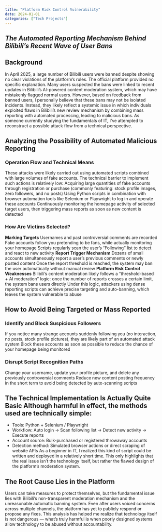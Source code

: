 ```yaml
---
title: "Platform Risk Control Vulnerability"
date: 2024-01-01
categories: ["Tech Projects"]
---
```


## *The Automated Reporting Mechanism Behind Bilibili’s Recent Wave of User Bans*

## Background
In April 2025, a large number of Bilibili users were banned despite showing no clear violations of the platform’s rules. The official platform provided no specific explanation. Many users suspected the bans were linked to recent updates in Bilibili’s AI-powered content moderation system, which may have mistakenly flagged normal users.
However, based on feedback from banned users, I personally believe that these bans may not be isolated incidents. Instead, they likely reflect a systemic issue in which individuals exploited flaws in Bilibili’s new review mechanism by combining mass reporting with automated processing, leading to malicious bans.
As someone currently studying the fundamentals of IT, I’ve attempted to reconstruct a possible attack flow from a technical perspective.

## Analyzing the Possibility of Automated Malicious Reporting
### Operation Flow and Technical Means
These attacks were likely carried out using automated scripts combined with large volumes of fake accounts. The technical barrier to implement such actions is relatively low:
Acquiring large quantities of fake accounts through registration or purchase (commonly featuring: stock profile images, zero followers, and no posts)
Using Python scripts in combination with browser automation tools like Selenium or Playwright to log in and operate these accounts
Continuously monitoring the homepage activity of selected target users, then triggering mass reports as soon as new content is detected
### How Are Victims Selected?
**Marking Targets**
Usernames and past controversial comments are recorded
Fake accounts follow you pretending to be fans, while actually monitoring your homepage
Scripts regularly scan the user’s “Following” list to detect and react to new activity
**Report Trigger Mechanism**
Dozens of small accounts simultaneously report a user’s previous comments or newly posted content
Once the report threshold is reached, the system may ban the user automatically without manual review
**Platform Risk Control Weaknesses**
Bilibili’s content moderation likely follows a “threshold-based + AI moderation” logic: once the number of reports crosses a certain limit, the system bans users directly
Under this logic, attackers using dense reporting scripts can achieve precise targeting and auto-banning, which leaves the system vulnerable to abuse

## How to Avoid Being Targeted or Mass Reported
### Identify and Block Suspicious Followers
If you notice many strange accounts suddenly following you (no interaction, no posts, stock profile pictures), they are likely part of an automated attack system
Block these accounts as soon as possible to reduce the chance of your homepage being monitored
### Disrupt Script Recognition Paths
Change your username, update your profile picture, and delete any previously controversial comments
Reduce new content posting frequency in the short term to avoid being detected by auto-scanning scripts

## The Technical Implementation Is Actually Quite Basic Although harmful in effect, the methods used are technically simple:
- Tools: Python + Selenium / Playwright
- Workflow: Auto login → Scan following list → Detect new activity → Execute reports
- Account source: Bulk-purchased or registered throwaway accounts
- Detection method: Simulated browser actions or direct scraping of website APIs
As a beginner in IT, I realized this kind of script could be written and deployed in a relatively short time. This only highlights that the real issue isn’t the technology itself, but rather the flawed design of the platform’s moderation system.

## The Root Cause Lies in the Platform
Users can take measures to protect themselves, but the fundamental issue lies with Bilibili’s non-transparent moderation mechanism and the unreasonable automatic banning system.
Even after users voiced concerns across multiple channels, the platform has yet to publicly respond or propose any fixes.
This analysis has helped me realize that technology itself is not dangerous — what’s truly harmful is when poorly designed systems allow technology to be abused without accountability.
